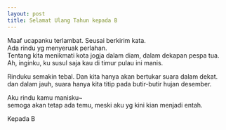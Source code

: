```yaml
---
layout: post
title: Selamat Ulang Tahun kepada B
---
```


Maaf ucapanku terlambat. Seusai berkirim kata.  
Ada rindu yg menyeruak perlahan.  
Tentang kita menikmati kota jogja dalam diam, dalam dekapan pespa tua.  
Ah, inginku, ku susul saja kau di timur pulau ini manis.

Rinduku semakin tebal. Dan kita hanya akan bertukar suara dalam dekat.  
dan dalam jauh, suara hanya kita titip pada butir-butir hujan desember.

Aku rindu kamu manisku~  
semoga akan tetap ada temu, meski aku yg kini kian menjadi entah.

Kepada B
